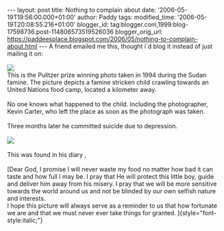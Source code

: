 \-\-- layout: post title: Nothing to complain about date:
\'2006-05-19T19:56:00.000+01:00\' author: Paddy tags: modified\_time:
\'2006-05-19T20:08:55.216+01:00\' blogger\_id:
tag:blogger.com,1999:blog-17598736.post-114806573519526036
blogger\_orig\_url:
https://paddeesplace.blogspot.com/2006/05/nothing-to-complain-about.html
\-\-- A friend emailed me this, thought i\`d blog it instead of just
mailing it on:\
\
[![](https://photos1.blogger.com/blogger/7081/1699/400/boy.png)](https://photos1.blogger.com/blogger/7081/1699/1600/boy.png)\
This is the Pulitzer prize winning photo taken in 1994 during the Sudan
famine. The picture depicts a famine stricken child crawling towards an
United Nations food camp, located a kilometer away.\
\
No one knows what happened to the child. Including the photographer,
Kevin Carter, who left the place as soon as the photograph was taken.\
\
Three months later he committed suicide due to depression.\
\
[![](https://photos1.blogger.com/blogger/7081/1699/320/kc.png)](https://photos1.blogger.com/blogger/7081/1699/1600/kc.png)\
\
This was found in his diary ,\
\
[Dear God, I promise I will never waste my food no matter how bad it can
taste and how full I may be. I pray that He will protect this little
boy, guide and deliver him away from his misery. I pray that we will be
more sensitive towards the world around us and not be blinded by our own
selfish nature and interests.\
I hope this picture will always serve as a reminder to us that how
fortunate we are and that we must never ever take things for granted.
]{style="font-style:italic;"}
